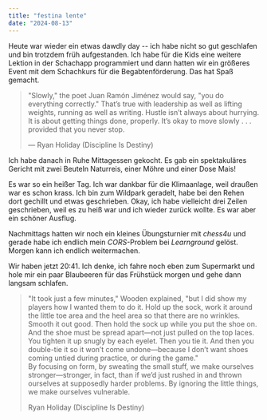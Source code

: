 ```yaml
---
title: "festina lente"
date: "2024-08-13"
---
```


Heute war wieder ein etwas dawdly day -- ich habe nicht so gut geschlafen und bin trotzdem früh aufgestanden. Ich habe für die Kids eine weitere Lektion in der Schachapp programmiert und dann hatten wir ein größeres Event mit dem Schachkurs für die Begabtenförderung. Das hat Spaß gemacht.

> "Slowly," the poet Juan Ramón Jiménez would say, "you do everything correctly." That’s true with leadership as well as lifting weights, running as well as writing. Hustle isn’t always about hurrying. It is about getting things done, properly. It’s okay to move slowly . . . provided that you never stop.
>
> — Ryan Holiday (Discipline Is Destiny)

Ich habe danach in Ruhe Mittagessen gekocht. Es gab ein spektakuläres Gericht mit zwei Beuteln Naturreis, einer Möhre und einer Dose Mais!

Es war so ein heißer Tag. Ich war dankbar für die Klimaanlage, weil draußen war es schon krass. Ich bin zum Wildpark geradelt, habe bei den Rehen dort gechillt und etwas geschrieben. Okay, ich habe vielleicht drei Zeilen geschrieben, weil es zu heiß war und ich wieder zurück wollte. Es war aber ein schöner Ausflug.

Nachmittags hatten wir noch ein kleines Übungsturnier mit _chess4u_ und gerade habe ich endlich mein _CORS_-Problem bei _Learnground_ gelöst. Morgen kann ich endlich weitermachen.

Wir haben jetzt 20:41. Ich denke, ich fahre noch eben zum Supermarkt und hole mir ein paar Blaubeeren für das Frühstück morgen und gehe dann langsam schlafen.

> "It took just a few minutes," Wooden explained, "but I did show my players how I wanted them to do it. Hold up the sock, work it around the little toe area and the heel area so that there are no wrinkles. Smooth it out good. Then hold the sock up while you put the shoe on. And the shoe must be spread apart—not just pulled on the top laces. You tighten it up snugly by each eyelet. Then you tie it. And then you double-tie it so it won’t come undone—because I don’t want shoes coming untied during practice, or during the game."  
> By focusing on form, by sweating the small stuff, we make ourselves stronger—stronger, in fact, than if we’d just rushed in and thrown ourselves at supposedly harder problems. By ignoring the little things, we make ourselves vulnerable.
>
> Ryan Holiday (Discipline Is Destiny)
